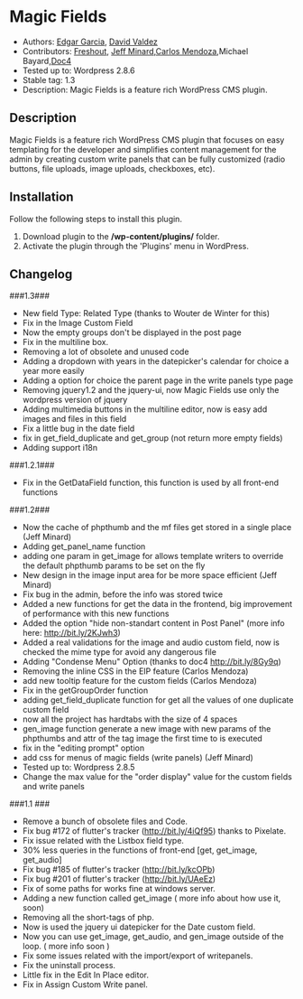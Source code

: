 # Magic Fields
* Authors: [Edgar Garcia](http://hunk.com.mx "Hunk"), [David Valdez](http://gnuget.org "Gnuget")
* Contributors: [Freshout](http://freshout.us "Freshout"), [Jeff Minard](http://jrm.cc/ "Jeff Minard"),[Carlos Mendoza](http://http://github.com/kaziel/Magic-Fields "Carlos Mendoza"),Michael Bayard,[Doc4](doc4design.com/ "Doc4")
* Tested up to: Wordpress 2.8.6
* Stable tag: 1.3
* Description: Magic Fields  is a feature rich WordPress CMS plugin.

## Description

Magic Fields is a feature rich WordPress CMS plugin that focuses on easy templating for the developer and simplifies content management for the admin by creating custom write panels that can be fully customized (radio buttons, file uploads, image uploads, checkboxes, etc). 

## Installation 

Follow the following steps to install this plugin.

1.	Download plugin to the **/wp-content/plugins/** folder.
2.	Activate the plugin through the 'Plugins' menu in WordPress.

## Changelog ##

###1.3###

* New field Type: Related Type (thanks to Wouter de Winter for this)
* Fix in the Image Custom Field 
* Now the empty groups don't be displayed in the  post page
* Fix in the multiline box.
* Removing a lot of obsolete and unused code
* Adding a dropdown with years in the datepicker's calendar for choice a year more easily
* Adding a option for choice the parent page in the write panels type page
* Removing   jquery1.2 and the jquery-ui, now  Magic Fields use only the wordpress version of jquery
* Adding multimedia  buttons in the  multiline editor, now is easy add images and files in this field
* Fix a little bug in the date field
* fix in get\_field\_duplicate and get\_group (not return more empty fields)
* Adding support i18n 


###1.2.1###

* Fix in the GetDataField function, this function is used by all front-end functions

###1.2###

* Now the cache of phpthumb and the mf files get stored in a single place (Jeff Minard)
* Adding get\_panel\_name function 
* adding one param in get_image for allows template writers to override the default phpthumb params to be set 
on the fly
* New design in the image input area for be more space efficient (Jeff Minard)
* Fix bug in the admin, before the info was stored twice 
* Added a  new functions for get the data in the frontend, big improvement of performance with this new functions
* Added  the option "hide non-standart content in Post Panel" (more info 
here: http://bit.ly/2KJwh3)
* Added a real validations for the image and audio custom field, now is checked the mime type for avoid any dangerous file
* Adding "Condense Menu" Option (thanks to doc4  http://bit.ly/8Gy9q)
* Removing the inline CSS in the EIP feature  (Carlos Mendoza)
* add new tooltip feature for the custom fields (Carlos Mendoza)
* Fix in the getGroupOrder function
* adding get\_field\_duplicate function for get all the values of one duplicate custom field
* now all the project has  hardtabs  with the size of  4 spaces
* gen\_image function generate a new image with new params of the phpthumbs and attr of the tag image the first time to is executed
* fix in the "editing prompt" option
* add css for menus of magic fields (write panels) (Jeff Minard)
* Tested up to: Wordpress 2.8.5
* Change the max value for the "order display" value for the custom fields and write panels


###1.1 ###

* Remove a bunch of obsolete files and Code. 
* Fix bug #172 of flutter's tracker (http://bit.ly/4iQf95) thanks to Pixelate.
* Fix issue related with the Listbox field type.
* 30% less queries in the functions of front-end [get, get_image, get_audio]
* Fix bug #185 of flutter's tracker (http://bit.ly/kcOPb)
* Fix bug #201 of flutter's tracker (http://bit.ly/UAeEz)
* Fix of some paths for works fine at windows server.
* Adding a new function called get_image ( more info about how use it, soon)
* Removing all the short-tags of php.
* Now is used the  jquery ui datepicker for the Date custom field.
* Now you can use  get_image, get_audio, and gen_image outside of the loop. ( more info soon )
* Fix some issues related with the import/export  of writepanels.
* Fix the uninstall process.
* Little fix in the Edit In Place editor.
* Fix in Assign Custom Write panel.
